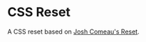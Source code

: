 # CSS Reset

A CSS reset based on [Josh Comeau's Reset](https://www.joshwcomeau.com/css/custom-css-reset/).
